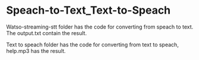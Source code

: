 # Speach-to-Text_Text-to-Speach

Watso-streaming-stt folder has the code for converting from speach to text. 
The output.txt contain the result.

Text to speach folder has the code for converting from text to speach, help.mp3 has the result.
